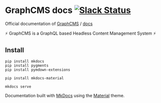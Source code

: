 # GraphCMS docs [![Slack Status](https://slack.graphcms.com/badge.svg)](https://slack.graphcms.com)
Official documentation of [GraphCMS](https://graphcms.com) / [docs](https://graphcms.com/docs)

⚡️ GraphCMS is a GraphQL based Headless Content Management System ⚡️

## Install

```
pip install mkdocs
pip install pygments
pip install pymdown-extensions

pip install mkdocs-material

mkdocs serve
```

Documentation built with [MkDocs](http://www.mkdocs.org/) using the [Material](http://squidfunk.github.io/mkdocs-material/) theme.
